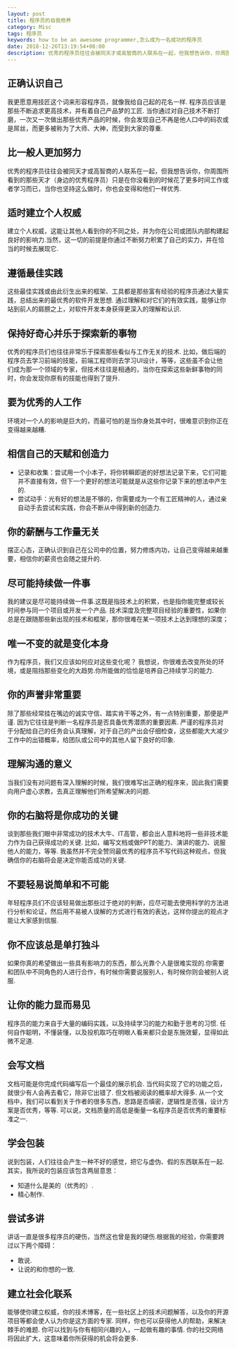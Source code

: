 ```yaml
---
layout: post
title: 程序员的自我修养
category: Misc
tags: 程序员
keywords: how to be an awesome programmer,怎么成为一名成功的程序员
date: 2018-12-26T13:19:54+08:00
description: 优秀的程序员往往会被同天才或高智商的人联系在一起，但我想告诉你，你周围所看到的那些天才（身边的优秀程序员）只是在你没看到的时候花了更多时间工作或者学习而已，当你也坚持这么做时，你也会变得和他们一样优秀.
---
```


## 正确认识自己
我更愿意用技匠这个词来形容程序员，就像我给自己起的花名一样.
程序员应该是那些不断追求更高技术，并有着自己产品梦的工匠.
当你通过对自己技术不断打磨，一次又一次做出那些优秀产品的时候，你会发现自己不再是他人口中的码农或是屌丝，而更多被称为了大师、大神，而受到大家的尊重.

## 比一般人更加努力
优秀的程序员往往会被同天才或高智商的人联系在一起，但我想告诉你，你周围所看到的那些天才（身边的优秀程序员）只是在你没看到的时候花了更多时间工作或者学习而已，当你也坚持这么做时，你也会变得和他们一样优秀.

## 适时建立个人权威
建立个人权威，这能让其他人看到你的不同之处，并为你在公司或团队内部构建起良好的影响力.当然，这一切的前提是你通过不断努力积累了自己的实力，并在恰当的时候去展现它.

## 遵循最佳实践
这些最佳实践或由此衍生出来的框架、工具都是那些富有经验的程序员通过大量实践，总结出来的最优秀的软件开发思想.
通过理解和对它们的有效实践，能够让你站到前人的肩膀之上，对软件开发本身获得更深入的理解和认识.

## 保持好奇心并乐于探索新的事物
优秀的程序员们也往往非常乐于探索那些看似与工作无关的技术.
比如，做后端的程序员去学习前端的技能，前端工程师则去学习UI设计，等等，这些虽不会让他们成为那一个领域的专家，但技术往往是相通的，当你在探索这些新鲜事物的同时，你会发现你原有的技能也得到了提升.

## 要为优秀的人工作
环境对一个人的影响是巨大的，而最可怕的是当你身处其中时，很难意识到你正在变得越来越糟.

## 相信自己的天赋和创造力
- 记录和收集：尝试用一个小本子，将你转瞬即逝的好想法记录下来，它们可能并不直接有效，但下一个更好的想法可能就是从这些你记录下来的想法中产生的.
- 尝试动手：光有好的想法是不够的，你需要成为一个有工匠精神的人，通过亲自动手去尝试和实践，你会不断从中得到新的创造力.

## 你的薪酬与工作量无关
摆正心态，正确认识到自己在公司中的位置，努力修炼内功，让自己变得越来越重要，相信你的薪资也会随之提升的.

## 尽可能持续做一件事
我的建议是尽可能持续做一件事.这既是指技术上的积累，也是指你能完整或较长时间参与同一个项目或开发一个产品.
技术深度及完整项目经验的重要性，如果你总是在跟随那些新出现的技术和框架，那你很难在某一项技术上达到理想的深度；

## 唯一不变的就是变化本身
作为程序员，我们又应该如何应对这些变化呢？
我想说，你很难去改变所处的环境，或是阻挡那些变化的大趋势.你所能做的恰恰是培养自己持续学习的能力.

## 你的声誉非常重要
除了那些经常挂在嘴边的诚实守信、踏实肯干等之外，有一点特别重要，那便是严谨.
因为它往往是判断一名程序员是否具备优秀潜质的重要因素.
严谨的程序员对于分配给自己的任务会认真理解，对于自己的产出会仔细检查，这些都能大大减少工作中的出错概率，给团队或公司中的其他人留下良好的印象.

## 理解沟通的意义
当我们没有对问题有深入理解的时候，我们很难写出正确的程序来，因此我们需要向用户虚心求教，去真正理解他们所希望解决的问题.

## 你的右脑将是你成功的关键
谈到那些我们眼中非常成功的技术大牛、IT高管，都会出人意料地将一些非技术能力作为自己获得成功的关键.
比如，编写文档或做PPT的能力、演讲的能力、说服他人的能力，等等.
我虽然并不完全赞同最优秀的程序员不写代码这种观点，但我确信你的右脑将会是决定你能否成功的关键.

## 不要轻易说简单和不可能
年轻程序员们不应该轻易做出那些过于绝对的判断，应尽可能去使用科学的方法进行分析和论证，然后用不易被人误解的方式进行有效的表达，这样你提出的观点才能让大家感到信服.

## 你不应该总是单打独斗
如果你真的希望做出一些具有影响力的东西，那么光靠个人是很难实现的.你需要和团队中不同角色的人进行合作，有时候你需要说服别人，有时候你则会被别人说服.

## 让你的能力显而易见
程序员的能力来自于大量的编码实践，以及持续学习的能力和勤于思考的习惯.
任何自作聪明，不懂装懂，以及投机取巧在明眼人看来都只会是东施效颦，显得如此微不足道.

## 会写文档
文档可能是你完成代码编写后一个最佳的展示机会.
当代码实现了它的功能之后，就很少有人会再去看它，除非它出错了.
但文档被阅读的概率却大得多.
从一个文档中，我们可以看到关于作者的很多东西，思路是否缜密，逻辑性是否强，设计方案是否优秀，等等.
可以说，文档质量的高低是衡量一名程序员是否优秀的重要标准之一.

## 学会包装
说到包装，人们往往会产生一种不好的感觉，把它与虚伪、假的东西联系在一起.其实，我所说的包装应该包含两层意思：
- 知道什么是美的（优秀的）.
- 精心制作.

## 尝试多讲
讲话一直是很多程序员的硬伤，当然这也曾是我的硬伤.根据我的经验，你需要跨过以下两个障碍：
- 敢说.
- 让说的和你想的一致.

## 建立社会化联系

能够使你建立权威，你的技术博客，在一些社区上的技术问题解答，以及你的开源项目等都会使人认为你是这方面的专家.
同样，你也可以获得他人的帮助，来解决棘手的难题.
你可以找到与你有相同兴趣的人，一起做有趣的事情.
你的社交网络将因此扩大，这意味着你所获得的机会将会更多.
